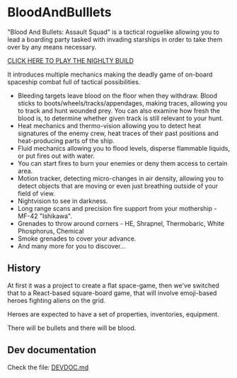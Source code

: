 # BloodAndBulllets

"Blood And Bullets: Assault Squad" is a tactical roguelike allowing you to lead a boarding party tasked with invading starships in order to take them over by any means necessary.

[CLICK HERE TO PLAY THE NIGHLTY BUILD](https://qudlaty.github.io/BloodAndBulllets/build/)

It introduces multiple mechanics making the deadly game of on-board spaceship combat full of tactical possibilities.

- Bleeding targets leave blood on the floor when they withdraw. Blood sticks to boots/wheels/tracks/appendages, making traces, allowing you to track and hunt wounded prey. You can also examine how fresh the blood is, to determine whether given track is still relevant to your hunt.
- Heat mechanics and thermo-vision allowing you to detect heat signatures of the enemy crew, heat traces of their past positions and heat-producing parts of the ship.
- Fluid mechanics allowing you to flood levels, disperse flammable liquids, or put fires out with water.
- You can start fires to burn your enemies or deny them access to certain area.
- Motion tracker, detecting micro-changes in air density, allowing you to detect objects that are moving or even just breathing outside of your field of view.
- Nightvision to see in darkness.
- Long range scans and precision fire support from your mothership - MF-42 "Ishikawa".
- Grenades to throw around corners - HE, Shrapnel, Thermobaric, White Phosphorus, Chemical
- Smoke grenades to cover your advance.
- And many more for you to discover...

## History

At first it was a project to create a flat space-game,
then we've switched that to a React-based square-board game,
that will involve emoji-based heroes fighting aliens on the grid.

Heroes are expected to have a set of properties, inventories, equipment.

There will be bullets and there will be blood.

## Dev documentation

Check the file: [DEVDOC.md](DEVDOC.md)
